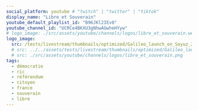 ```yaml
---
social_platform: youtube # "twitch" | "twitter" | "tiktok"
display_name: "Libre et Souverain"
youtube_default_playlist_id: "B96JKl2IEv0"
youtube_channel_id: "UCRCe4BKXU3gNhwAGwheHYyw"
# logo_image: ./src/assets/youtube/channels/logos/libre_et_souverain.webp
logo_image: 
  src: /tests/livestream/thumbnails/optimized/Galileo_launch_on_Soyuz_21_Oct_2011.jpg
  # src: ../../assets/tests/livestream/thumbnails/optimized/Galileo_launch_on_Soyuz_21_Oct_2011.jpg
  # src: ./src/assets/youtube/channels/logos/libre_et_souverain.png
tags:
  - démocratie
  - ric
  - référendum
  - citoyen
  - france
  - souverain
  - libre
---
```

